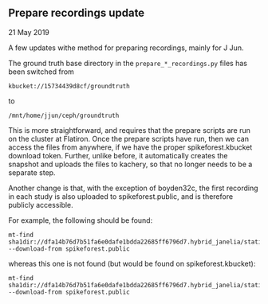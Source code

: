 ## Prepare recordings update

21 May 2019

A few updates withe method for preparing recordings, mainly for J Jun.

The ground truth base directory in the `prepare_*_recordings.py` files has been switched from

`kbucket://15734439d8cf/groundtruth`

to 

`/mnt/home/jjun/ceph/groundtruth`

This is more straightforward, and requires that the prepare scripts are run on
the cluster at Flatiron. Once the prepare scripts have run, then we can access
the files from anywhere, if we have the proper spikeforest.kbucket download token.
Further, unlike before, it automatically creates the snapshot and uploads the files
to kachery, so that no longer needs to be a separate step.

Another change is that, with the exception of boyden32c, the first recording in each
study is also uploaded to spikeforest.public, and is therefore publicly accessible.

For example, the following should be found:

```
mt-find sha1dir://dfa14b76d7b51fa6e0dafe1bdda22685ff6796d7.hybrid_janelia/static/rec_4c_600s_11/raw.mda --download-from spikeforest.public
```

whereas this one is not found (but would be found on spikeforest.kbucket):

```
mt-find sha1dir://dfa14b76d7b51fa6e0dafe1bdda22685ff6796d7.hybrid_janelia/static/rec_4c_600s_31/raw.mda --download-from spikeforest.public
```
